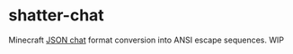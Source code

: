 # shatter-chat

Minecraft [JSON chat](https://minecraft.fandom.com/wiki/Raw_JSON_text_format) format conversion into ANSI escape sequences. WIP
